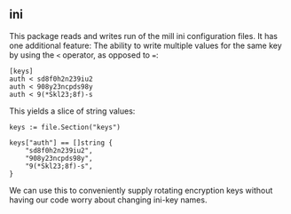 ## ini

This package reads and writes run of the mill ini configuration files.
It has one additional feature: The ability to write multiple values for
the same key by using the `<` operator, as opposed to `=`:

	[keys]
	auth < sd8f0h2n239iu2
	auth < 908y23ncpds98y
	auth < 9(*Skl23;8f)-s

This yields a slice of string values:

	keys := file.Section("keys")
	
	keys["auth"] == []string {
		"sd8f0h2n239iu2",
		"908y23ncpds98y",
		"9(*Skl23;8f)-s",
	}

We can use this to conveniently supply rotating encryption keys without
having our code worry about changing ini-key names.

